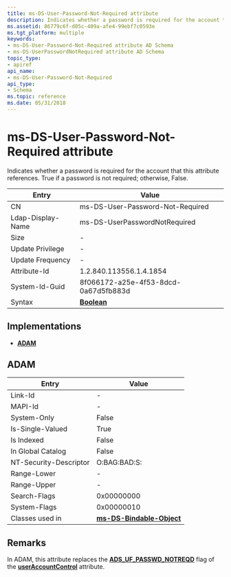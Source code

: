 ```yaml
---
title: ms-DS-User-Password-Not-Required attribute
description: Indicates whether a password is required for the account that this attribute references.
ms.assetid: 86779c6f-d05c-409a-afe4-99ebf7c0593e
ms.tgt_platform: multiple
keywords:
- ms-DS-User-Password-Not-Required attribute AD Schema
- ms-DS-UserPasswordNotRequired attribute AD Schema
topic_type:
- apiref
api_name:
- ms-DS-User-Password-Not-Required
api_type:
- Schema
ms.topic: reference
ms.date: 05/31/2018
---
```


# ms-DS-User-Password-Not-Required attribute

Indicates whether a password is required for the account that this attribute references. True if a password is not required; otherwise, False.



| Entry | Value |
|-------------------|--------------------------------------|
| CN                | ms-DS-User-Password-Not-Required     |
| Ldap-Display-Name | ms-DS-UserPasswordNotRequired        |
| Size              | \-                                   |
| Update Privilege  | \-                                   |
| Update Frequency  | \-                                   |
| Attribute-Id      | 1.2.840.113556.1.4.1854              |
| System-Id-Guid    | 8f066172-a25e-4f53-8dcd-0a67d5fb883d |
| Syntax            | [**Boolean**](s-boolean.md)         |



## Implementations

-   [**ADAM**](#adam)

## ADAM



| Entry | Value |
|------------------------|-------------------------------------------------------------------|
| Link-Id                | \-                                                                |
| MAPI-Id                | \-                                                                |
| System-Only            | False                                                             |
| Is-Single-Valued       | True                                                              |
| Is Indexed             | False                                                             |
| In Global Catalog      | False                                                             |
| NT-Security-Descriptor | O:BAG:BAD:S:                                                      |
| Range-Lower            | \-                                                                |
| Range-Upper            | \-                                                                |
| Search-Flags           | 0x00000000                                                        |
| System-Flags           | 0x00000010                                                        |
| Classes used in        | [**ms-DS-Bindable-Object**](c-msds-bindableobject.md)<br/> |



## Remarks

In ADAM, this attribute replaces the [**ADS\_UF\_PASSWD\_NOTREQD**](/windows/desktop/api/iads/ne-iads-ads_user_flag_enum) flag of the [**userAccountControl**](a-useraccountcontrol.md) attribute.

 

